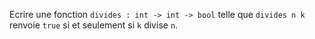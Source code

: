 Ecrire une fonction `divides : int -> int -> bool`
telle que `divides n k` renvoie `true` si et seulement si
`k` divise `n`.

